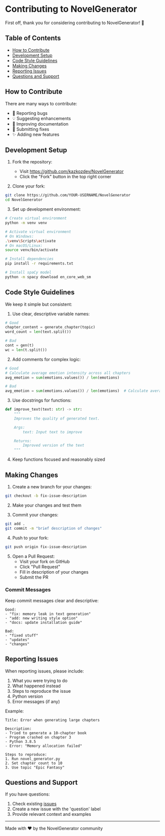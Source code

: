 # Contributing to NovelGenerator

First off, thank you for considering contributing to NovelGenerator! 🎉

## Table of Contents
- [How to Contribute](#how-to-contribute)
- [Development Setup](#development-setup)
- [Code Style Guidelines](#code-style-guidelines)
- [Making Changes](#making-changes)
- [Reporting Issues](#reporting-issues)
- [Questions and Support](#questions-and-support)

## How to Contribute

There are many ways to contribute:
- 🐛 Reporting bugs
- 💡 Suggesting enhancements
- 📝 Improving documentation
- 🔧 Submitting fixes
- ✨ Adding new features

## Development Setup

1. Fork the repository:
   - Visit https://github.com/kazkozdev/NovelGenerator
   - Click the "Fork" button in the top right corner

2. Clone your fork:
```bash
git clone https://github.com/YOUR-USERNAME/NovelGenerator
cd NovelGenerator
```

3. Set up development environment:
```bash
# Create virtual environment
python -m venv venv

# Activate virtual environment
# On Windows:
.\venv\Scripts\activate
# On macOS/Linux:
source venv/bin/activate

# Install dependencies
pip install -r requirements.txt

# Install spaCy model
python -m spacy download en_core_web_sm
```

## Code Style Guidelines

We keep it simple but consistent:

1. Use clear, descriptive variable names:
```python
# Good
chapter_content = generate_chapter(topic)
word_count = len(text.split())

# Bad
cont = gen(t)
wc = len(t.split())
```

2. Add comments for complex logic:
```python
# Good
# Calculate average emotion intensity across all chapters
avg_emotion = sum(emotions.values()) / len(emotions)

# Bad
avg_emotion = sum(emotions.values()) / len(emotions)  # Calculate average
```

3. Use docstrings for functions:
```python
def improve_text(text: str) -> str:
    """
    Improves the quality of generated text.

    Args:
        text: Input text to improve

    Returns:
        Improved version of the text
    """
```

4. Keep functions focused and reasonably sized

## Making Changes

1. Create a new branch for your changes:
```bash
git checkout -b fix-issue-description
```

2. Make your changes and test them

3. Commit your changes:
```bash
git add .
git commit -m "brief description of changes"
```

4. Push to your fork:
```bash
git push origin fix-issue-description
```

5. Open a Pull Request:
   - Visit your fork on GitHub
   - Click "Pull Request"
   - Fill in description of your changes
   - Submit the PR

### Commit Messages
Keep commit messages clear and descriptive:
```
Good:
- "fix: memory leak in text generation"
- "add: new writing style option"
- "docs: update installation guide"

Bad:
- "fixed stuff"
- "updates"
- "changes"
```

## Reporting Issues

When reporting issues, please include:

1. What you were trying to do
2. What happened instead
3. Steps to reproduce the issue
4. Python version
5. Error messages (if any)

Example:
```
Title: Error when generating large chapters

Description:
- Tried to generate a 10-chapter book
- Program crashed on chapter 3
- Python 3.8.5
- Error: "Memory allocation failed"

Steps to reproduce:
1. Run novel_generator.py
2. Set chapter count to 10
3. Use topic "Epic Fantasy"
```

## Questions and Support

If you have questions:
1. Check existing [issues](https://github.com/kazkozdev/NovelGenerator/issues)
2. Create a new issue with the 'question' label
3. Provide relevant context and examples

---

Made with ❤️ by the NovelGenerator community